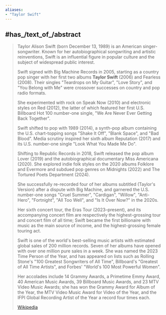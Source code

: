 ```yaml
---
aliases:
- "Taylor Swift"
---
```


## #has_/text_of_/abstract 

> Taylor Alison Swift (born December 13, 1989) is an American singer-songwriter. 
> Known for her autobiographical songwriting and artistic reinventions, 
> Swift is an influential figure in popular culture and the subject of widespread public interest. 
>
> Swift signed with Big Machine Records in 2005, starting as a country pop singer 
> with her first two albums **Taylor Swift** (2006) and Fearless (2008). 
> Their singles "Teardrops on My Guitar", "Love Story", and "You Belong with Me" 
> were crossover successes on country and pop radio formats. 
> 
> She experimented with rock on Speak Now (2010) and electronic styles on Red (2012), 
> the latter of which featured her first U.S. Billboard Hot 100 number-one single, 
> "We Are Never Ever Getting Back Together". 
> 
> Swift shifted to pop with 1989 (2014), a synth-pop album 
> containing the U.S. chart-topping songs "Shake It Off", "Blank Space", and "Bad Blood". 
> Media scrutiny inspired her sixth album Reputation (2017) 
> and its U.S. number-one single "Look What You Made Me Do".
>
> Shifting to Republic Records in 2018, Swift released the pop album Lover (2019) 
> and the autobiographical documentary Miss Americana (2020). 
> She explored indie folk styles on the 2020 albums Folklore and Evermore 
> and subdued pop genres on Midnights (2022) and The Tortured Poets Department (2024). 
> 
> She successfully re-recorded four of her albums subtitled (Taylor's Version) 
> after a dispute with Big Machine, and garnered the U.S. number-one songs "Cruel Summer", 
> "Cardigan", "Willow", "Anti-Hero", "Fortnight", "All Too Well", and "Is It Over Now?" in the 2020s. 
> 
> Her sixth concert tour, the Eras Tour (2023–present), and its accompanying concert film 
> are respectively the highest-grossing tour and concert film of all time; 
> Swift became the first billionaire with music as the main source of income, 
> and the highest-grossing female touring act.
>
> Swift is one of the world's best-selling music artists with estimated global sales of 200 million records. 
> Seven of her albums have opened with over one million pure sales in a week. 
> She was named the 2023 Time Person of the Year, and has appeared on lists 
> such as Rolling Stone's "100 Greatest Songwriters of All Time", 
> Billboard's "Greatest of All Time Artists", and Forbes' "World's 100 Most Powerful Women". 
> 
> Her accolades include 14 Grammy Awards, a Primetime Emmy Award,  40 American Music Awards, 
> 39 Billboard Music Awards, and 23 MTV Video Music Awards; 
> she has won the Grammy Award for Album of the Year, 
> the MTV Video Music Award for Video of the Year, 
> and the IFPI Global Recording Artist of the Year a record four times each.
>
> [Wikipedia](https://en.wikipedia.org/wiki/Taylor%20Swift)



